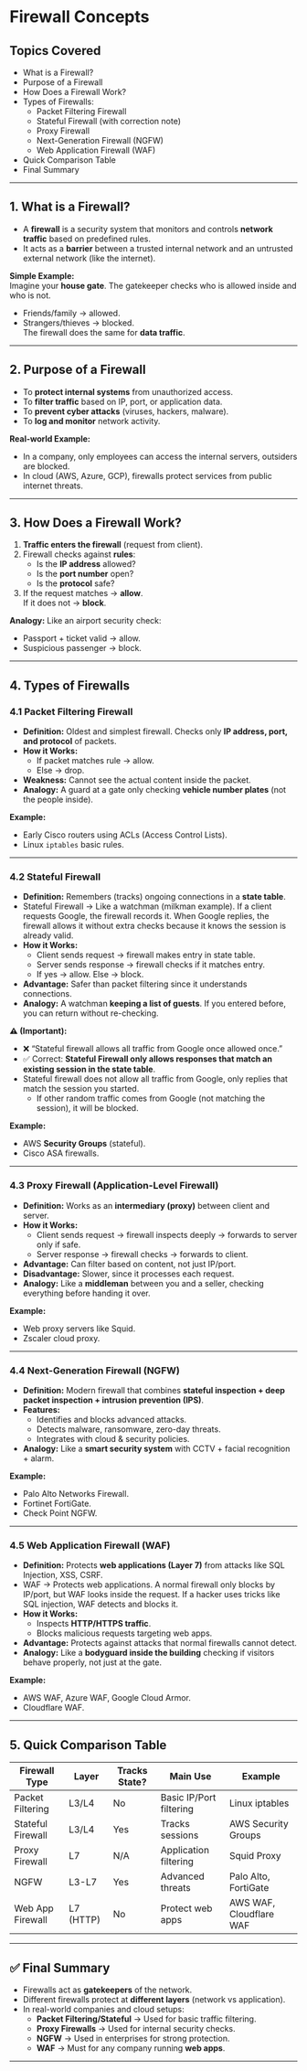 # Firewall Concepts

##  Topics Covered
- What is a Firewall?
- Purpose of a Firewall
- How Does a Firewall Work?
- Types of Firewalls:
  - Packet Filtering Firewall
  - Stateful Firewall (with correction note)
  - Proxy Firewall
  - Next-Generation Firewall (NGFW)
  - Web Application Firewall (WAF)
- Quick Comparison Table
- Final Summary

---

## 1. What is a Firewall?
- A **firewall** is a security system that monitors and controls **network traffic** based on predefined rules.  
- It acts as a **barrier** between a trusted internal network and an untrusted external network (like the internet).  

**Simple Example:**  
Imagine your **house gate**. The gatekeeper checks who is allowed inside and who is not.  
- Friends/family → allowed.  
- Strangers/thieves → blocked.  
The firewall does the same for **data traffic**.

---

## 2. Purpose of a Firewall
- To **protect internal systems** from unauthorized access.  
- To **filter traffic** based on IP, port, or application data.  
- To **prevent cyber attacks** (viruses, hackers, malware).  
- To **log and monitor** network activity.  

**Real-world Example:**  
- In a company, only employees can access the internal servers, outsiders are blocked.  
- In cloud (AWS, Azure, GCP), firewalls protect services from public internet threats.

---

## 3. How Does a Firewall Work?
1. **Traffic enters the firewall** (request from client).  
2. Firewall checks against **rules**:  
   - Is the **IP address** allowed?  
   - Is the **port number** open?  
   - Is the **protocol** safe?  
3. If the request matches → **allow**.  
   If it does not → **block**.  

**Analogy:** Like an airport security check:  
- Passport + ticket valid → allow.  
- Suspicious passenger → block.

---

## 4. Types of Firewalls

### 4.1 Packet Filtering Firewall
- **Definition:** Oldest and simplest firewall. Checks only **IP address, port, and protocol** of packets.  
- **How it Works:**  
  - If packet matches rule → allow.  
  - Else → drop.  
- **Weakness:** Cannot see the actual content inside the packet.  
- **Analogy:** A guard at a gate only checking **vehicle number plates** (not the people inside).  

**Example:**  
- Early Cisco routers using ACLs (Access Control Lists).  
- Linux `iptables` basic rules.  

---

### 4.2 Stateful Firewall
- **Definition:** Remembers (tracks) ongoing connections in a **state table**.  
- Stateful Firewall → Like a watchman (milkman example). If a client requests Google, the firewall records it. When Google replies, the firewall allows it without extra checks because it knows the session is already valid.
- **How it Works:**  
  - Client sends request → firewall makes entry in state table.  
  - Server sends response → firewall checks if it matches entry.  
  - If yes → allow. Else → block.  
- **Advantage:** Safer than packet filtering since it understands connections.  
- **Analogy:** A watchman **keeping a list of guests**. If you entered before, you can return without re-checking.  

**⚠️ (Important):**  
 
- ❌ “Stateful firewall allows all traffic from Google once allowed once.”  
- ✅ Correct: **Stateful Firewall only allows responses that match an existing session in the state table**.  
- Stateful firewall does not allow all traffic from Google, only replies that match the session you started.
  - If other random traffic comes from Google (not matching the session), it will be blocked.  
  
**Example:**  
- AWS **Security Groups** (stateful).  
- Cisco ASA firewalls.  

---

### 4.3 Proxy Firewall (Application-Level Firewall)
- **Definition:** Works as an **intermediary (proxy)** between client and server.  
- **How it Works:**  
  - Client sends request → firewall inspects deeply → forwards to server only if safe.  
  - Server response → firewall checks → forwards to client.  
- **Advantage:** Can filter based on content, not just IP/port.  
- **Disadvantage:** Slower, since it processes each request.  
- **Analogy:** Like a **middleman** between you and a seller, checking everything before handing it over.  

**Example:**  
- Web proxy servers like Squid.  
- Zscaler cloud proxy.  

---

### 4.4 Next-Generation Firewall (NGFW)
- **Definition:** Modern firewall that combines **stateful inspection + deep packet inspection + intrusion prevention (IPS)**.  
- **Features:**  
  - Identifies and blocks advanced attacks.  
  - Detects malware, ransomware, zero-day threats.  
  - Integrates with cloud & security policies.  
- **Analogy:** Like a **smart security system** with CCTV + facial recognition + alarm.  

**Example:**  
- Palo Alto Networks Firewall.  
- Fortinet FortiGate.  
- Check Point NGFW.  

---

### 4.5 Web Application Firewall (WAF)
- **Definition:** Protects **web applications (Layer 7)** from attacks like SQL Injection, XSS, CSRF.  
- WAF → Protects web applications. A normal firewall only blocks by IP/port, but WAF looks inside the request. If a hacker uses tricks like SQL injection, WAF detects and blocks it.
- **How it Works:**  
  - Inspects **HTTP/HTTPS traffic**.  
  - Blocks malicious requests targeting web apps.  
- **Advantage:** Protects against attacks that normal firewalls cannot detect.  
- **Analogy:** Like a **bodyguard inside the building** checking if visitors behave properly, not just at the gate.  

**Example:**  
- AWS WAF, Azure WAF, Google Cloud Armor.  
- Cloudflare WAF.  

---

## 5. Quick Comparison Table

| Firewall Type        | Layer       | Tracks State? | Main Use                | Example                  |
|----------------------|------------|---------------|-------------------------|--------------------------|
| Packet Filtering     | L3/L4      | No            | Basic IP/Port filtering | Linux iptables           |
| Stateful Firewall    | L3/L4      | Yes           | Tracks sessions         | AWS Security Groups      |
| Proxy Firewall       | L7         | N/A           | Application filtering   | Squid Proxy              |
| NGFW                 | L3-L7      | Yes           | Advanced threats        | Palo Alto, FortiGate     |
| Web App Firewall     | L7 (HTTP)  | No            | Protect web apps        | AWS WAF, Cloudflare WAF  |

---

## ✅ Final Summary
- Firewalls act as **gatekeepers** of the network.  
- Different firewalls protect at **different layers** (network vs application).  
- In real-world companies and cloud setups:  
  - **Packet Filtering/Stateful** → Used for basic traffic filtering.  
  - **Proxy Firewalls** → Used for internal security checks.  
  - **NGFW** → Used in enterprises for strong protection.  
  - **WAF** → Must for any company running **web apps**.  

---

